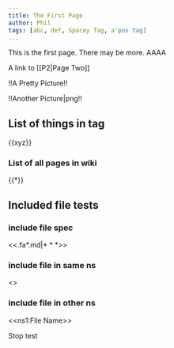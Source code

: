 ```yaml
---
title: The First Page
author: Phil
tags: [abc, def, Spacey Tag, a'pos tag]
...
```


This is the first page. There may be more. AAAA

A link to [[P2|Page Two]]

!!A Pretty Picture!!

!!Another Picture|png!!

## List of things in tag

{{xyz}}

### List of all pages in wiki

{{*}}

## Included file tests

### include file spec  

<<.fa*.md|* * *>>

### include file in same ns

<<file3>>

### include file in other ns

<<ns1:File Name>>

Stop test